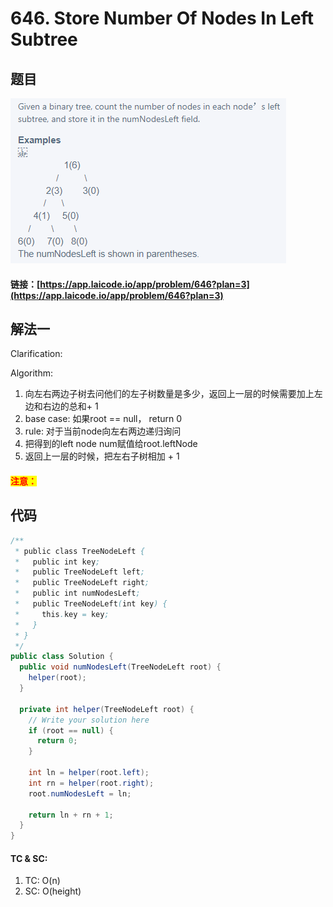 # 646. Store Number Of Nodes In Left Subtree

## 题目

![](<.gitbook/assets/image (135).png>)

#### 链接：[https://app.laicode.io/app/problem/646?plan=3](https://app.laicode.io/app/problem/646?plan=3)

## 解法一

Clarification:&#x20;

Algorithm:&#x20;

1. 向左右两边子树去问他们的左子树数量是多少，返回上一层的时候需要加上左边和右边的总和+ 1
2. base case: 如果root == null， return 0
3. rule: 对于当前node向左右两边递归询问
4. 把得到的left node num赋值给root.leftNode
5. 返回上一层的时候，把左右子树相加 + 1

#### <mark style="color:red;">注意：</mark>

## 代码

```java
/**
 * public class TreeNodeLeft {
 *   public int key;
 *   public TreeNodeLeft left;
 *   public TreeNodeLeft right;
 *   public int numNodesLeft;
 *   public TreeNodeLeft(int key) {
 *     this.key = key;
 *   }
 * }
 */
public class Solution {
  public void numNodesLeft(TreeNodeLeft root) {
    helper(root);
  }

  private int helper(TreeNodeLeft root) {
    // Write your solution here
    if (root == null) {
      return 0;
    }

    int ln = helper(root.left);
    int rn = helper(root.right);
    root.numNodesLeft = ln;

    return ln + rn + 1;
  }
}
```

#### TC & SC:&#x20;

1. TC: O(n)
2. SC: O(height)

